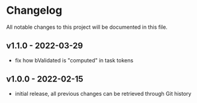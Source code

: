 # Changelog
All notable changes to this project will be documented in this file.

## v1.1.0 - 2022-03-29

- fix how bValidated is "computed" in task tokens

## v1.0.0 - 2022-02-15

- initial release, all previous changes can be retrieved through Git history
